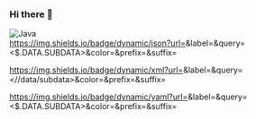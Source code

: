 ### Hi there 👋



![Java](https://img.shields.io/badge/Java8-3DDCB4?style=for-the-badge&logo=android&logoColor=white&labelColor=101010)<br/>
https://img.shields.io/badge/dynamic/json?url=<URL>&label=<LABEL>&query=<$.DATA.SUBDATA>&color=<COLOR>&prefix=<PREFIX>&suffix=<SUFFIX>

https://img.shields.io/badge/dynamic/xml?url=<URL>&label=<LABEL>&query=<//data/subdata>&color=<COLOR>&prefix=<PREFIX>&suffix=<SUFFIX>

https://img.shields.io/badge/dynamic/yaml?url=<URL>&label=<LABEL>&query=<$.DATA.SUBDATA>&color=<COLOR>&prefix=<PREFIX>&suffix=<SUFFIX>


